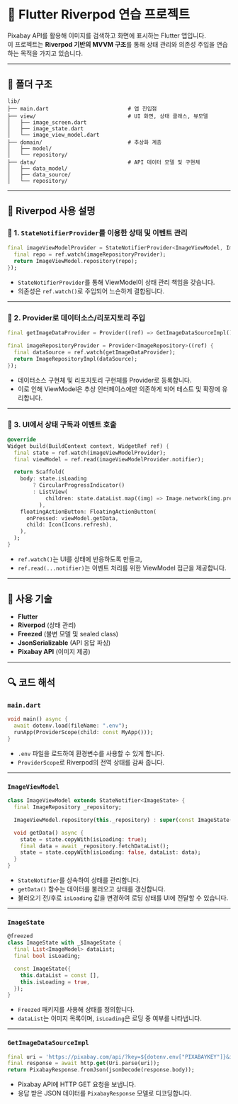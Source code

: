 # 📸 Flutter Riverpod 연습 프로젝트

Pixabay API를 활용해 이미지를 검색하고 화면에 표시하는 Flutter 앱입니다.  
이 프로젝트는 **Riverpod 기반의 MVVM 구조**를 통해 상태 관리와 의존성 주입을 연습하는 목적을 가지고 있습니다.

---

## 📁 폴더 구조

```text
lib/
├── main.dart                         # 앱 진입점
├── view/                             # UI 화면, 상태 클래스, 뷰모델
│   ├── image_screen.dart
│   ├── image_state.dart
│   └── image_view_model.dart
├── domain/                           # 추상화 계층
│   ├── model/
│   └── repository/
├── data/                             # API 데이터 모델 및 구현체
│   ├── data_model/
│   ├── data_source/
│   └── repository/
```

---

## 🧠 Riverpod 사용 설명

### 🔗 1. `StateNotifierProvider`를 이용한 상태 및 이벤트 관리

```dart
final imageViewModelProvider = StateNotifierProvider<ImageViewModel, ImageState>((ref) {
  final repo = ref.watch(imageRepositoryProvider);
  return ImageViewModel.repository(repo);
});
```

- `StateNotifierProvider`를 통해 ViewModel이 상태 관리 책임을 갖습니다.
- 의존성은 `ref.watch()`로 주입되어 느슨하게 결합됩니다.

---

### 🧮 2. Provider로 데이터소스/리포지토리 주입

```dart
final getImageDataProvider = Provider((ref) => GetImageDataSourceImpl());

final imageRepositoryProvider = Provider<ImageRepository>((ref) {
  final dataSource = ref.watch(getImageDataProvider);
  return ImageRepositoryImpl(dataSource);
});
```

- 데이터소스 구현체 및 리포지토리 구현체를 Provider로 등록합니다.
- 이로 인해 ViewModel은 추상 인터페이스에만 의존하게 되어 테스트 및 확장에 유리합니다.

---

### 🧩 3. UI에서 상태 구독과 이벤트 호출

```dart
@override
Widget build(BuildContext context, WidgetRef ref) {
  final state = ref.watch(imageViewModelProvider);
  final viewModel = ref.read(imageViewModelProvider.notifier);

  return Scaffold(
    body: state.isLoading
        ? CircularProgressIndicator()
        : ListView(
            children: state.dataList.map((img) => Image.network(img.previewURL)).toList(),
          ),
    floatingActionButton: FloatingActionButton(
      onPressed: viewModel.getData,
      child: Icon(Icons.refresh),
    ),
  );
}
```

- `ref.watch()`는 UI를 상태에 반응하도록 만들고,
- `ref.read(...notifier)`는 이벤트 처리를 위한 ViewModel 접근을 제공합니다.

---

## 🧱 사용 기술

- **Flutter**
- **Riverpod** (상태 관리)
- **Freezed** (불변 모델 및 sealed class)
- **JsonSerializable** (API 응답 파싱)
- **Pixabay API** (이미지 제공)


---

## 🔍 코드 해석

### `main.dart`

```dart
void main() async {
  await dotenv.load(fileName: ".env");
  runApp(ProviderScope(child: const MyApp()));
}
```

- `.env` 파일을 로드하여 환경변수를 사용할 수 있게 합니다.
- `ProviderScope`로 Riverpod의 전역 상태를 감싸 줍니다.

---

### `ImageViewModel`

```dart
class ImageViewModel extends StateNotifier<ImageState> {
  final ImageRepository _repository;

  ImageViewModel.repository(this._repository) : super(const ImageState());

  void getData() async {
    state = state.copyWith(isLoading: true);
    final data = await _repository.fetchDataList();
    state = state.copyWith(isLoading: false, dataList: data);
  }
}
```

- `StateNotifier`를 상속하여 상태를 관리합니다.
- `getData()` 함수는 데이터를 불러오고 상태를 갱신합니다.
- 불러오기 전/후로 `isLoading` 값을 변경하여 로딩 상태를 UI에 전달할 수 있습니다.

---

### `ImageState`

```dart
@freezed
class ImageState with _$ImageState {
  final List<ImageModel> dataList;
  final bool isLoading;

  const ImageState({
    this.dataList = const [],
    this.isLoading = true,
  });
}
```

- `Freezed` 패키지를 사용해 상태를 정의합니다.
- `dataList`는 이미지 목록이며, `isLoading`은 로딩 중 여부를 나타냅니다.

---

### `GetImageDataSourceImpl`

```dart
final uri = 'https://pixabay.com/api/?key=${dotenv.env["PIXABAYKEY"]}&image_type=photo';
final response = await http.get(Uri.parse(uri));
return PixabayResponse.fromJson(jsonDecode(response.body));
```

- Pixabay API에 HTTP GET 요청을 보냅니다.
- 응답 받은 JSON 데이터를 `PixabayResponse` 모델로 디코딩합니다.
